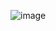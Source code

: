 ![image](https://github.com/rrajofficial7/rrajofficial7/assets/157343700/be2791d4-6518-4189-9ceb-a9893359147a)
